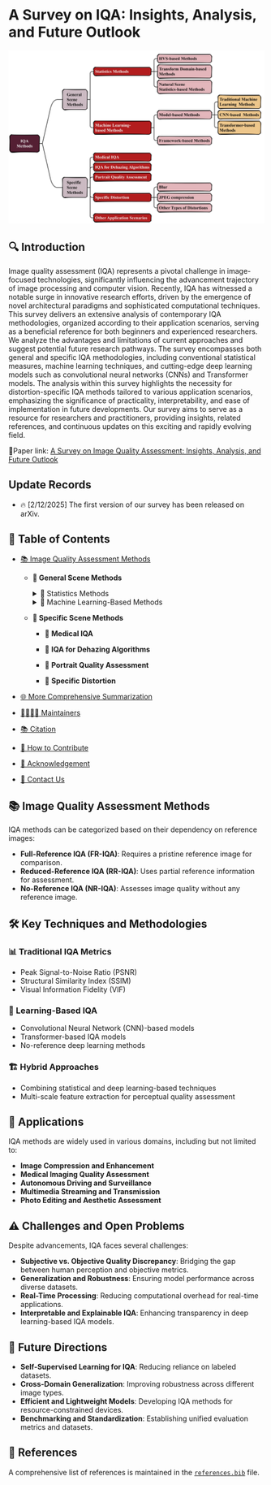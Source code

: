 # A Survey on IQA: Insights, Analysis, and Future Outlook

![img1](assets/Metric_Struct.jpg)

## 🔍 Introduction

Image quality assessment (IQA) represents a pivotal challenge in image-focused technologies, significantly influencing the advancement trajectory of image processing and computer vision. Recently, IQA has witnessed a notable surge in innovative research efforts, driven by the emergence of novel architectural paradigms and sophisticated computational techniques. This survey delivers an extensive analysis of contemporary IQA methodologies, organized according to their application scenarios, serving as a beneficial reference for both beginners and experienced researchers. We analyze the advantages and limitations of current approaches and suggest potential future research pathways. The survey encompasses both general and specific IQA methodologies, including conventional statistical measures, machine learning techniques, and cutting-edge deep learning models such as convolutional neural networks (CNNs) and Transformer models. The analysis within this survey highlights the necessity for distortion-specific IQA methods tailored to various application scenarios, emphasizing the significance of practicality, interpretability, and ease of implementation in future developments. Our survey aims to serve as a resource for researchers and practitioners, providing insights, related references, and continuous updates on this exciting and rapidly evolving field.

🚀Paper link: [A Survey on Image Quality Assessment: Insights, Analysis, and Future Outlook](https://arxiv.org/abs/2502.08540)

## Update Records

- 🔥 [2/12/2025] The first version of our survey has been released on arXiv.

## 📜 Table of Contents

- [📚 Image Quality Assessment Methods](#image-quality-assessment-methods)
    -  **📗  General Scene Methods**
       <details>
          <summary>📕 Statistics Methods</summary>
         
          - 📘 **HVS-Based Methods**
         
          - 📘 **Transform Domain-Based Methods**
            
          - 📘 **NSS-Based Methods**
            
       </details>
       <details>
          <summary>📕 Machine Learning-Based Methods</summary>
         
          - 📘 **Model-based Methods**
         
          - 📘 **Framework-Based Methods**
            
       </details>
    -  **📗  Specific Scene Methods**
          - 📕 **Medical IQA**
         
          - 📕 **IQA for Dehazing Algorithms**
     
          - 📕 **Portrait Quality Assessment**
     
          - 📕 **Specific Distortion**

- [🌐 More Comprehensive Summarization](#-more-comprehensive-summarization)
- [👨‍👨‍👧‍👦 Maintainers](#-maintainers)
- [📚 Citation](#-citation)
- [💪 How to Contribute](#-how-to-contribute)
- [🫡 Acknowledgement](#-acknowledgement)
- [📧 Contact Us](#-contact-us)

## 📚 Image Quality Assessment Methods

IQA methods can be categorized based on their dependency on reference images:

- **Full-Reference IQA (FR-IQA)**: Requires a pristine reference image for comparison.
- **Reduced-Reference IQA (RR-IQA)**: Uses partial reference information for assessment.
- **No-Reference IQA (NR-IQA)**: Assesses image quality without any reference image.

## 🛠 Key Techniques and Methodologies

### 📊 Traditional IQA Metrics
- Peak Signal-to-Noise Ratio (PSNR)
- Structural Similarity Index (SSIM)
- Visual Information Fidelity (VIF)

### 🤖 Learning-Based IQA
- Convolutional Neural Network (CNN)-based models
- Transformer-based IQA models
- No-reference deep learning methods

### 🏗 Hybrid Approaches
- Combining statistical and deep learning-based techniques
- Multi-scale feature extraction for perceptual quality assessment

## 🚀 Applications

IQA methods are widely used in various domains, including but not limited to:

- **Image Compression and Enhancement**
- **Medical Imaging Quality Assessment**
- **Autonomous Driving and Surveillance**
- **Multimedia Streaming and Transmission**
- **Photo Editing and Aesthetic Assessment**

## ⚠ Challenges and Open Problems

Despite advancements, IQA faces several challenges:

- **Subjective vs. Objective Quality Discrepancy**: Bridging the gap between human perception and objective metrics.
- **Generalization and Robustness**: Ensuring model performance across diverse datasets.
- **Real-Time Processing**: Reducing computational overhead for real-time applications.
- **Interpretable and Explainable IQA**: Enhancing transparency in deep learning-based IQA models.

## 🔭 Future Directions

- **Self-Supervised Learning for IQA**: Reducing reliance on labeled datasets.
- **Cross-Domain Generalization**: Improving robustness across different image types.
- **Efficient and Lightweight Models**: Developing IQA methods for resource-constrained devices.
- **Benchmarking and Standardization**: Establishing unified evaluation metrics and datasets.

## 📖 References

A comprehensive list of references is maintained in the [`references.bib`](./references.bib) file.

